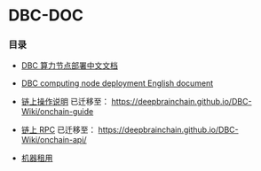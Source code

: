 # DBC-DOC

### 目录

- [DBC 算力节点部署中文文档](DBC_install/DBC%E7%AE%97%E5%8A%9B%E8%8A%82%E7%82%B9%E9%83%A8%E7%BD%B2.md)

- [DBC computing node deployment English document](DBC_install/DBC%20computing%20node%20deployment.md)

- [链上操作说明](chain_ops/README.md) 已迁移至： https://deepbrainchain.github.io/DBC-Wiki/onchain-guide

- [链上 RPC](dbc-chain-api/README.md) 已迁移至： https://deepbrainchain.github.io/DBC-Wiki/onchain-api/

- [机器租用](https://github.com/DeepBrainChain/DBC-DOC/blob/master/rent_machine.assets/rent_machine.md)
